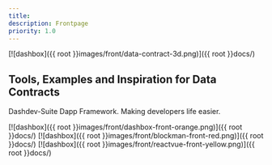 ```yaml
---
title:
description: Frontpage 
priority: 1.0
---
```

<!-- TODO: data-contract-3d image should be placed above dashbox image (and scaled and fine positioned) -->
[![dashbox]({{ root }}images/front/data-contract-3d.png)]({{ root }}docs/)

## Tools, Examples and Inspiration for Data Contracts

Dashdev-Suite Dapp Framework. Making developers life easier.

<!-- [![dashbox]({{ root }}images/front/data_contract_3d.png)]({{ root }}docs/) -->


[![dashbox]({{ root }}images/front/dashbox-front-orange.png)]({{ root }}docs/)
[![dashbox]({{ root }}images/front/blockman-front-red.png)]({{ root }}docs/)
[![dashbox]({{ root }}images/front/reactvue-front-yellow.png)]({{ root }}docs/)


<!-- [Get started&hellip;]({{ root }}docs/) -->
<!-- <span style="color:red"> [Get started&hellip;]({{ root }}docs/) </span> -->
